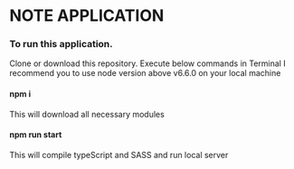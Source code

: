# NOTE APPLICATION

### To run this application.
Clone or download this repository.
Execute below commands in Terminal
I recommend you to use node version above v6.6.0 on your local machine


#### npm i
This will download all necessary modules

#### npm run start
This will compile typeScript and SASS and run local server